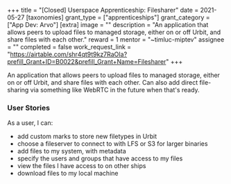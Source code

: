 +++
title = "[Closed] Userspace Apprenticeship: Filesharer"
date = 2021-05-27
[taxonomies]
grant_type = ["apprenticeships"]
grant_category = ["App Dev: Arvo"]
[extra]
image = ""
description = "An application that allows peers to upload files to managed storage, either on or off Urbit, and share files with each other."
reward = 1
mentor = "~timluc-miptev"
assignee = ""
completed = false
work_request_link = "https://airtable.com/shr4qt9t9kz7RaOIa?prefill_Grant+ID=B0022&prefill_Grant+Name=Filesharer"
+++

An application that allows peers to upload files to managed storage, either on or off Urbit, and share files with each other.  Can also add direct file-sharing via something like WebRTC in the future when that's ready.

### User Stories
As a user, I can:
* add custom marks to store new filetypes in Urbit
* choose a fileserver to connect to with LFS or S3 for larger binaries
* add files to my system, with metadata
* specify the users and groups that have access to my files
* view the files I have access to on other ships
* download files to my local machine
